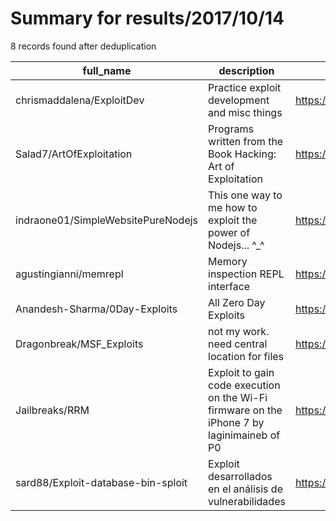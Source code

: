 
# Summary for results/2017/10/14
    
8 records found after deduplication

| full_name | description | html_url | matched_list | matched_count | pushed_at | size | stargazers_count | language | forks_count |
|------------------------------------|--------------------------------------------------------------------------------------------|-------------------------------------------------------|-----------------------|-----------------|---------------------------|--------|--------------------|------------|---------------|
| chrismaddalena/ExploitDev | Practice exploit development and misc things | https://github.com/chrismaddalena/ExploitDev | ['exploit'] | 1 | 2017-10-14 18:50:54+00:00 | 18 | 7 | Python | 3 |
| Salad7/ArtOfExploitation | Programs written from the Book Hacking: Art of Exploitation | https://github.com/Salad7/ArtOfExploitation | ['exploit'] | 1 | 2017-10-14 23:48:05+00:00 | 30 | 0 | C | 1 |
| indraone01/SimpleWebsitePureNodejs | This one way to me how to exploit the power of Nodejs... ^_^ | https://github.com/indraone01/SimpleWebsitePureNodejs | ['exploit'] | 1 | 2017-10-14 17:26:43+00:00 | 677 | 1 | CSS | 0 |
| agustingianni/memrepl | Memory inspection REPL interface | https://github.com/agustingianni/memrepl | ['exploit'] | 1 | 2017-10-14 11:16:15+00:00 | 20 | 46 | Python | 7 |
| Anandesh-Sharma/0Day-Exploits | All Zero Day Exploits | https://github.com/Anandesh-Sharma/0Day-Exploits | ['0day', 'exploit'] | 2 | 2017-10-14 11:39:57+00:00 | 13 | 9 | Python | 16 |
| Dragonbreak/MSF_Exploits | not my work. need central location for files | https://github.com/Dragonbreak/MSF_Exploits | ['exploit'] | 1 | 2017-10-14 04:35:38+00:00 | 171 | 0 | Python | 0 |
| Jailbreaks/RRM | Exploit to gain code execution on the Wi-Fi firmware on the iPhone 7 by laginimaineb of P0 | https://github.com/Jailbreaks/RRM | ['exploit'] | 1 | 2017-10-14 08:32:42+00:00 | 2020 | 1 | C | 1 |
| sard88/Exploit-database-bin-sploit | Exploit desarrollados en el análisis de vulnerabilidades | https://github.com/sard88/Exploit-database-bin-sploit | ['exploit', 'sploit'] | 2 | 2017-10-14 22:15:18+00:00 | 201 | 0 | nan | 1 |
